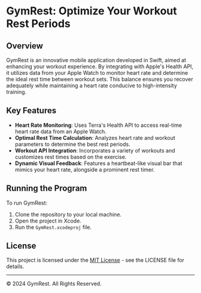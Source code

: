 # GymRest: Optimize Your Workout Rest Periods

## Overview
GymRest is an innovative mobile application developed in Swift, aimed at enhancing your workout experience. By integrating with Apple's Health API, it utilizes data from your Apple Watch to monitor heart rate and determine the ideal rest time between workout sets. This balance ensures you recover adequately while maintaining a heart rate conducive to high-intensity training.

## Key Features
- **Heart Rate Monitoring**: Uses Terra's Health API to access real-time heart rate data from an Apple Watch.
- **Optimal Rest Time Calculation**: Analyzes heart rate and workout parameters to determine the best rest periods.
- **Workout API Integration**: Incorporates a variety of workouts and customizes rest times based on the exercise.
- **Dynamic Visual Feedback**: Features a heartbeat-like visual bar that mimics your heart rate, alongside a prominent rest timer.

## Running the Program
To run GymRest:
1. Clone the repository to your local machine.
2. Open the project in Xcode.
3. Run the `GymRest.xcodeproj` file.

## License
This project is licensed under the [MIT License](LICENSE.md) - see the LICENSE file for details.

---

© 2024 GymRest. All Rights Reserved.
